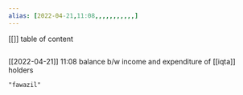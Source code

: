 ```yaml
---
alias: [2022-04-21,11:08,,,,,,,,,,,]
---
```

[[]]
table of content
```toc
```

[[2022-04-21]] 11:08
balance b/w income and expenditure of [[iqta]] holders
```query
"fawazil"
```